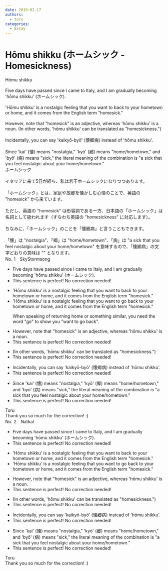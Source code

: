 ```yaml
---
date: 2019-02-17
authors:
  - toru
categories:
  - Essay
---
```


<h1 id="subject_show">Hōmu shikku (ホームシック - Homesickness)</h1>
<div class="date" hidden>Feb 17, 2019 01:44</div>
<div id="post"><div id="body_show_ori">
Hōmu shikku<br/><br/>Five days have passed since I came to Italy, and I am gradually becoming 'hōmu shikku' (ホームシック).<br/><br/>'Hōmu shikku' is a nostalgic feeling that you want to back to your hometown or home, and it comes from the English term "homesick."<br/><br/>However, note that "homesick" is an adjective, whereas 'hōmu shikku' is a noun. (In other words, 'hōmu shikku' can be translated as "homesickness.")<br/><br/>Incidentally, you can say 'kaikyō-byō' (懐郷病) instead of 'hōmu shikku'.<br/><br/>Since 'kai' (懐) means "nostalgia," 'kyō' (郷) means "home/hometown," and 'byō' (病) means "sick," the literal meaning of the combination is "a sick that you feel nostalgic about your home/hometown."
</div></div>

<!-- more -->

<div id="post_ja"><div id="body_show_mo">
ホームシック<br/><br/>イタリアに来て5日が経ち、私は若干ホームシックになりつつあります。<br/><br/>「ホームシック」とは、家庭や故郷を懐かしむ心情のことで、英語の "homesick" から来ています。<br/><br/>ただし、英語の "homesick" は形容詞である一方、日本語の「ホームシック」は名詞として扱われます（すなわち英語の "homesickness" に対応します）。<br/><br/>ちなみに、「ホームシック」のことを「懐郷病」と言うこともできます。<br/><br/>「懐」は "nostalgia"、「郷」は "home/hometown"、「病」は "a sick that you feel nostalgic about your home/hometown" を意味するので、「懐郷病」の文字どおりの意味は "" となります。
</div></div>
<div id="block"><div class="first_name"> No. 1　<span class="just_name">SkyStormsong</span></div><div id="block2">
<ul class="correction_field">
<li class="incorrect">Five days have passed since I came to Italy, and I am gradually becoming 'hōmu shikku' (ホームシック).</li>
<li class="corrected perfect">This sentence is perfect! No correction needed!</li>
</ul>
<ul class="correction_field">
<li class="incorrect">'Hōmu shikku' is a nostalgic feeling that you want to back to your hometown or home, and it comes from the English term "homesick."</li>
<li class="corrected correct">
'Hōmu shikku' is a nostalgic feeling that you want to <span class="f_blue">go</span> back to your hometown or home, and it comes from the English term "homesick."
<p class="correction_comment">When speaking of returning home or something similar, you need the word "go" to show you "want to go back".</p>
</li>
</ul>
<ul class="correction_field">
<li class="incorrect">However, note that "homesick" is an adjective, whereas 'hōmu shikku' is a noun.</li>
<li class="corrected perfect">This sentence is perfect! No correction needed!</li>
</ul>
<ul class="correction_field">
<li class="incorrect">(In other words, 'hōmu shikku' can be translated as "homesickness.")</li>
<li class="corrected perfect">This sentence is perfect! No correction needed!</li>
</ul>
<ul class="correction_field">
<li class="incorrect">Incidentally, you can say 'kaikyō-byō' (懐郷病) instead of 'hōmu shikku'.</li>
<li class="corrected perfect">This sentence is perfect! No correction needed!</li>
</ul>
<ul class="correction_field">
<li class="incorrect">Since 'kai' (懐) means "nostalgia," 'kyō' (郷) means "home/hometown," and 'byō' (病) means "sick," the literal meaning of the combination is "a sick that you feel nostalgic about your home/hometown."</li>
<li class="corrected perfect">This sentence is perfect! No correction needed!</li>
</ul>
</div><div class="name"><span class="just_name">Toru</span><br>
Thank you so much for the correction! :)
</div>
</div>
<div id="block"><div class="first_name"> No. 2　<span class="just_name">Natkal</span></div><div id="block2">
<ul class="correction_field">
<li class="incorrect">Five days have passed since I came to Italy, and I am gradually becoming 'hōmu shikku' (ホームシック).</li>
<li class="corrected perfect">This sentence is perfect! No correction needed!</li>
</ul>
<ul class="correction_field">
<li class="incorrect">'Hōmu shikku' is a nostalgic feeling that you want to back to your hometown or home, and it comes from the English term "homesick."</li>
<li class="corrected correct">
'Hōmu shikku' is a nostalgic feeling that you want to <span class="f_blue">go </span>back to your hometown or home, and it comes from the English term "homesick."
</li>
</ul>
<ul class="correction_field">
<li class="incorrect">However, note that "homesick" is an adjective, whereas 'hōmu shikku' is a noun.</li>
<li class="corrected perfect">This sentence is perfect! No correction needed!</li>
</ul>
<ul class="correction_field">
<li class="incorrect">(In other words, 'hōmu shikku' can be translated as "homesickness.")</li>
<li class="corrected perfect">This sentence is perfect! No correction needed!</li>
</ul>
<ul class="correction_field">
<li class="incorrect">Incidentally, you can say 'kaikyō-byō' (懐郷病) instead of 'hōmu shikku'.</li>
<li class="corrected perfect">This sentence is perfect! No correction needed!</li>
</ul>
<ul class="correction_field">
<li class="incorrect">Since 'kai' (懐) means "nostalgia," 'kyō' (郷) means "home/hometown," and 'byō' (病) means "sick," the literal meaning of the combination is "a sick that you feel nostalgic about your home/hometown."</li>
<li class="corrected perfect">This sentence is perfect! No correction needed!</li>
</ul>
</div><div class="name"><span class="just_name">Toru</span><br>
Thank you so much for the correction! :)
</div>
</div>
